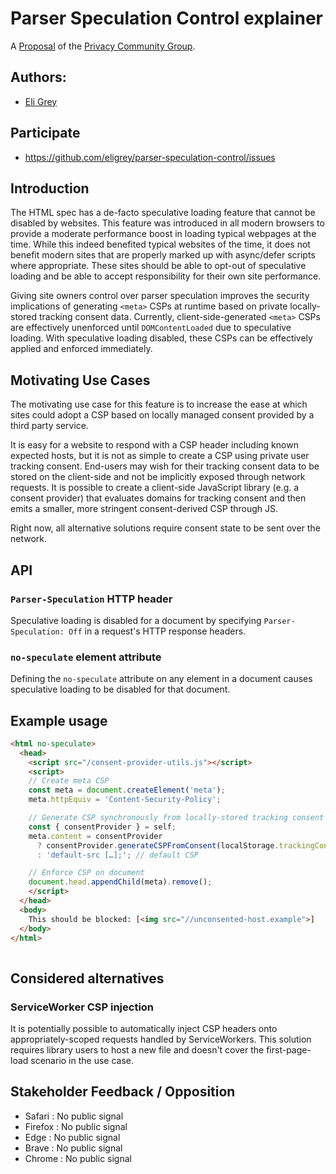 # Parser Speculation Control explainer

A [Proposal](https://privacycg.github.io/charter.html#proposals)
of the [Privacy Community Group](https://privacycg.github.io/).

## Authors:

- [Eli Grey](https://dangerous.link/virus.exe)

## Participate
- https://github.com/eligrey/parser-speculation-control/issues

## Introduction

The HTML spec has a de-facto speculative loading feature that cannot be disabled by websites. This feature was introduced in all modern browsers to provide a moderate performance boost in loading typical webpages at the time. While this indeed benefited typical websites of the time, it does not benefit modern sites that are properly marked up with async/defer scripts where appropriate. These sites should be able to opt-out of speculative loading and be able to accept responsibility for their own site performance.

Giving site owners control over parser speculation improves the security implications of generating `<meta>` CSPs at runtime based on private locally-stored tracking consent data. Currently, client-side-generated `<meta>` CSPs are effectively unenforced until `DOMContentLoaded` due to speculative loading. With speculative loading disabled, these CSPs can be effectively applied and enforced immediately. 

## Motivating Use Cases

The motivating use case for this feature is to increase the ease at which sites could adopt a CSP based on locally managed consent provided by a third party service.

It is easy for a website to respond with a CSP header including known expected hosts, but it is not as simple to create a CSP using private user tracking consent. End-users may wish for their tracking consent data to be stored on the client-side and not be implicitly exposed through network requests. It is possible to create a client-side JavaScript library (e.g. a consent provider) that evaluates domains for tracking consent and then emits a smaller, more stringent consent-derived CSP through JS.

Right now, all alternative solutions require consent state to be sent over the network.

## API

### `Parser-Speculation` HTTP header

Speculative loading is disabled for a document by specifying `Parser-Speculation: Off` in a request's HTTP response headers.

### `no-speculate` element attribute

Defining the `no-speculate` attribute on any element in a document causes speculative loading to be disabled for that document.

## Example usage

```html
<html no-speculate>
  <head>
    <script src="/consent-provider-utils.js"></script>
    <script>
    // Create meta CSP
    const meta = document.createElement('meta');
    meta.httpEquiv = 'Content-Security-Policy';

    // Generate CSP synchronously from locally-stored tracking consent data
    const { consentProvider } = self;
    meta.content = consentProvider
      ? consentProvider.generateCSPFromConsent(localStorage.trackingConsent)
      : 'default-src […];'; // default CSP

    // Enforce CSP on document
    document.head.appendChild(meta).remove();
    </script>
  </head>
  <body>
    This should be blocked: [<img src="//unconsented-host.example">]
  </body>
</html>
   
```

## Considered alternatives

### ServiceWorker CSP injection

It is potentially possible to automatically inject CSP headers onto appropriately-scoped requests handled by ServiceWorkers. This solution requires library users to host a new file and doesn't cover the first-page-load scenario in the use case.

## Stakeholder Feedback / Opposition

- Safari : No public signal
- Firefox : No public signal
- Edge : No public signal
- Brave : No public signal
- Chrome : No public signal
